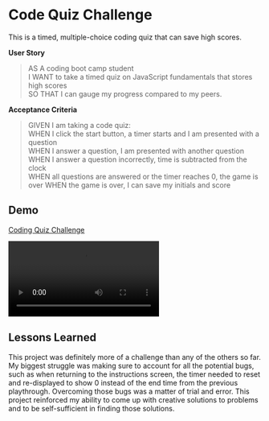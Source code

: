 
# Code Quiz Challenge

This is a timed, multiple-choice coding quiz that can save high scores.

**User Story**

> AS A coding boot camp student  
> I WANT to take a timed quiz on JavaScript fundamentals that stores high scores  
> SO THAT I can gauge my progress compared to my peers.

**Acceptance Criteria**
> GIVEN I am taking a code quiz:  
> WHEN I click the start button, a timer starts and I am presented with a question  
> WHEN I answer a question, I am presented with another question  
> WHEN I answer a question incorrectly, time is subtracted from the clock  
> WHEN all questions are answered or the timer reaches 0, the game is over
> WHEN the game is over, I can save my initials and score

## Demo

[Coding Quiz Challenge](https://devbritt.github.io/coding-quiz-challenge/)

![App Demo](./assets/images/screenshot.mp4)

## Lessons Learned

This project was definitely more of a challenge than any of the others so far. 
My biggest struggle was making sure to account for all the potential bugs, such as when returning to the instructions screen, 
the timer needed to reset and re-displayed to show 0 instead of the end time from the previous playthrough. 
Overcoming those bugs was a matter of trial and error. This project reinforced my ability to come up with creative solutions 
to problems and to be self-sufficient in finding those solutions.
